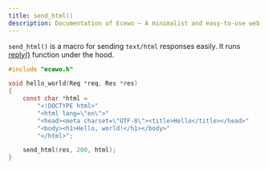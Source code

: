 ```yaml
---
title: send_html()
description: Documentation of Ecewo — A minimalist and easy-to-use web framework for C
---
```


`send_html()` is a macro for sending `text/html` responses easily. It runs [reply()](/api/reply) function under the hood.

```c
#include "ecewo.h"

void hello_world(Req *req, Res *res)
{
    const char *html =
        "<!DOCTYPE html>"
        "<html lang=\"en\">"
        "<head><meta charset=\"UTF-8\"><title>Hello</title></head>"
        "<body><h1>Hello, world!</h1></body>"
        "</html>";

    send_html(res, 200, html);
}
```